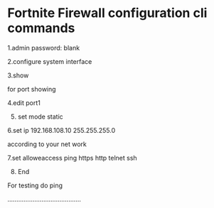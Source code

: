 # Fortnite Firewall configuration cli commands 

1.admin password: blank 

2.configure system interface 

3.show    

 for port showing

4.edit port1


5. set mode static

6.set ip 192.168.108.10 255.255.255.0

according to your net work

7.set alloweaccess ping https http telnet ssh

8. End

For testing do ping 

.........................................



